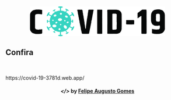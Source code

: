 
<p align="center"><img src="src/img/image.png"></p>
<h2>Confira</h2><br>
<p>https://covid-19-3781d.web.app/ </p>
  
<h4 align="center">
  <em>&lt;/&gt;</em> by <a href="https://github.com/gmxfelipe" target="_blank">Felipe Augusto Gomes</a>
</h4>
